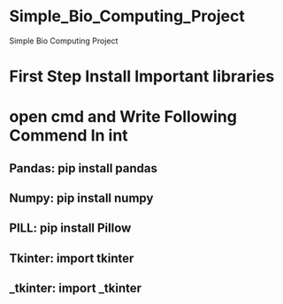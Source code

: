 # Simple_Bio_Computing_Project
Simple Bio Computing Project 

# First Step Install Important libraries
# open cmd and Write Following Commend In int 
## Pandas: pip install pandas
## Numpy: pip install numpy
## PILL: pip install Pillow
## Tkinter: import tkinter
## _tkinter: import _tkinter
